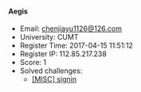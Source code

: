 #### Aegis  

* Email: chenjiayu1126@126.com  
* University: CUMT  
* Register Time: 2017-04-15 11:51:12  
* Register IP: 112.85.217.238  
* Score: 1  
* Solved challenges: 
  * [[MISC] signin](https://github.com/SniperOJ/Challenges/blob/master/misc/signin.json)  
